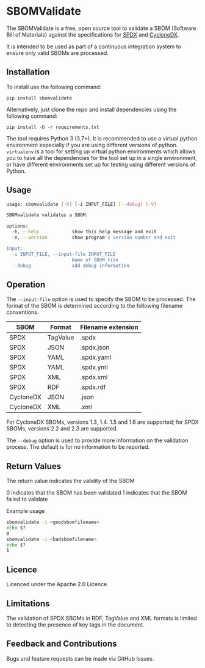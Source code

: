 # SBOMValidate

The SBOMValidate is a free, open source tool to validate a SBOM (Software Bill of Materials) against the specifications for
[SPDX](https://www.spdx.org) and [CycloneDX](https://www.cyclonedx.org).

It is intended to be used as part of a continuous integration system to ensure only valid SBOMs are processed.

## Installation

To install use the following command:

`pip install sbomvalidate`

Alternatively, just clone the repo and install dependencies using the following command:

`pip install -U -r requirements.txt`

The tool requires Python 3 (3.7+). It is recommended to use a virtual python environment especially
if you are using different versions of python. `virtualenv` is a tool for setting up virtual python environments which
allows you to have all the dependencies for the tool set up in a single environment, or have different environments set
up for testing using different versions of Python.

## Usage

```bash
usage: sbomvalidate [-h] [-i INPUT_FILE] [--debug] [-V]

SBOMvalidate validates a SBOM.

options:
  -h, --help            show this help message and exit
  -V, --version         show program's version number and exit

Input:
  -i INPUT_FILE, --input-file INPUT_FILE
                        Name of SBOM file
  --debug               add debug information
```
						
## Operation

The `--input-file` option is used to specify the SBOM to be processed. The format of the SBOM is determined according to
the following filename conventions.

| SBOM      | Format    | Filename extension |
| --------- | --------- |--------------------|
| SPDX      | TagValue  | .spdx              |
| SPDX      | JSON      | .spdx.json         |
| SPDX      | YAML      | .spdx.yaml         |
| SPDX      | YAML      | .spdx.yml          |
| SPDX      | XML       | .spdx.xml          |
| SPDX      | RDF       | .spdx.rdf          |
| CycloneDX | JSON      | .json              |
| CycloneDX | XML       | .xml               |

For CycloneDX SBOMs, versions 1.3, 1.4. 1.5 and 1.6 are supported; for SPDX SBOMs, versions 2.2 and 2.3 are supported.

The `--debug` option is used to provide more information on the validation process. The default is for no information to be reported.

## Return Values

The return value indicates the validity of the SBOM

0 indicates that the SBOM has been validated
1 indicates that the SBOM failed to validate

Example usage

```bash
sbomvalidate -i <goodsbomfilename>
echo $?
0
sbomvalidate -i <badsbomfilename>
echo $?
1
```

## Licence

Licenced under the Apache 2.0 Licence.

## Limitations

The validation of SPDX SBOMs in RDF, TagValue and XML formats is limited to detecting the presence of key tags in the document.

## Feedback and Contributions

Bugs and feature requests can be made via GitHub Issues.